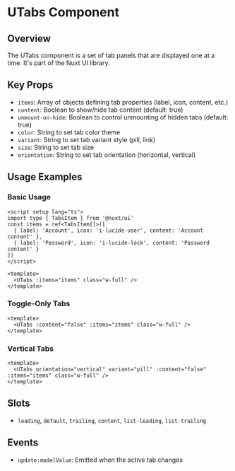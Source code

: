 # UTabs Component

## Overview
The UTabs component is a set of tab panels that are displayed one at a time. It's part of the Nuxt UI library.

## Key Props
- `items`: Array of objects defining tab properties (label, icon, content, etc.)
- `content`: Boolean to show/hide tab content (default: true)
- `unmount-on-hide`: Boolean to control unmounting of hidden tabs (default: true)
- `color`: String to set tab color theme
- `variant`: String to set tab variant style (pill, link)
- `size`: String to set tab size
- `orientation`: String to set tab orientation (horizontal, vertical)

## Usage Examples
### Basic Usage
```vue
<script setup lang="ts">
import type { TabsItem } from '@nuxt/ui'
const items = ref<TabsItem[]>([
  { label: 'Account', icon: 'i-lucide-user', content: 'Account content' },
  { label: 'Password', icon: 'i-lucide-lock', content: 'Password content' }
])
</script>

<template>
  <UTabs :items="items" class="w-full" />
</template>
```

### Toggle-Only Tabs
```vue
<template>
  <UTabs :content="false" :items="items" class="w-full" />
</template>
```

### Vertical Tabs
```vue
<template>
  <UTabs orientation="vertical" variant="pill" :content="false" :items="items" class="w-full" />
</template>
```

## Slots
- `leading`, `default`, `trailing`, `content`, `list-leading`, `list-trailing`

## Events
- `update:modelValue`: Emitted when the active tab changes